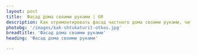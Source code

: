 ```yaml
---
layout: post 
title:  Фасад дома своими руками | GR 
description: Как отремонтировать фасад частного дома своими руками, читайте об этом в нашей статье | GR
photobg: '/images/kak-shtukaturit-otkos.jpg'
breadtitle: 'Фасад дома своими руками'
heading: 'Фасад дома своими руками'

--- 
```

